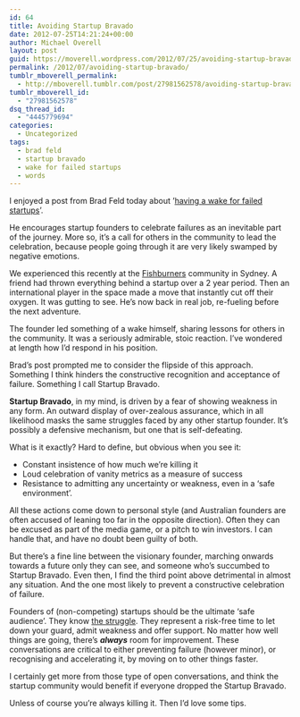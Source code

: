 ```yaml
---
id: 64
title: Avoiding Startup Bravado
date: 2012-07-25T14:21:24+00:00
author: Michael Overell
layout: post
guid: https://moverell.wordpress.com/2012/07/25/avoiding-startup-bravado
permalink: /2012/07/avoiding-startup-bravado/
tumblr_mboverell_permalink:
  - http://mboverell.tumblr.com/post/27981562578/avoiding-startup-bravado
tumblr_mboverell_id:
  - "27981562578"
dsq_thread_id:
  - "4445779694"
categories:
  - Uncategorized
tags:
  - brad feld
  - startup bravado
  - wake for failed startups
  - words
---
```

I enjoyed a post from Brad Feld today about &rsquo;<a href="http://www.feld.com/wp/archives/2012/07/have-a-wake-for-failed-startups.html" title="Brad Feld - Have a wake for failed startups" target="_blank">having a wake for failed startups</a>&rsquo;.

He encourages startup founders to celebrate failures as an inevitable part of the journey. More so, it&rsquo;s a call for others in the community to lead the celebration, because people going through it are very likely swamped by negative emotions.

We experienced this recently at the <a href="http://fishburners.org" title="Fishburners" target="_blank">Fishburners</a> community in Sydney. A friend had thrown everything behind a startup over a 2 year period. Then an international player in the space made a move that instantly cut off their oxygen. It was gutting to see. He&rsquo;s now back in real job, re-fueling before the next adventure.

The founder led something of a wake himself, sharing lessons for others in the community. It was a seriously admirable, stoic reaction. I&rsquo;ve wondered at length how I&rsquo;d respond in his position.

Brad&rsquo;s post prompted me to consider the flipside of this approach. Something I think hinders the constructive recognition and acceptance of failure. Something I call Startup Bravado.

**Startup Bravado**, in my mind, is driven by a fear of showing weakness in any form. An outward display of over-zealous assurance, which in all likelihood masks the same struggles faced by any other startup founder. It&rsquo;s possibly a defensive mechanism, but one that is self-defeating.

What is it exactly? Hard to define, but obvious when you see it:

  * Constant insistence of how much we&rsquo;re killing it
  * Loud celebration of vanity metrics as a measure of success
  * Resistance to admitting any uncertainty or weakness, even in a &lsquo;safe environment&rsquo;.

All these actions come down to personal style (and Australian founders are often accused of leaning too far in the opposite direction). Often they can be excused as part of the media game, or a pitch to win investors. I can handle that, and have no doubt been guilty of both.  

But there&rsquo;s a fine line between the visionary founder, marching onwards towards a future only they can see, and someone who&rsquo;s succumbed to Startup Bravado. Even then, I find the third point above detrimental in almost any situation. And the one most likely to prevent a constructive celebration of failure.

Founders of (non-competing) startups should be the ultimate &#8216;safe audience&rsquo;. They know <a href="http://techcrunch.com/2012/06/14/the-struggle/" title="The Struggle" target="_blank">the struggle</a>. They represent a risk-free time to let down your guard, admit weakness and offer support. No matter how well things are going, there&rsquo;s _**always**_ room for improvement. These conversations are critical to either preventing failure (however minor), or recognising and accelerating it, by moving on to other things faster.

I certainly get more from those type of open conversations, and think the startup community would benefit if everyone dropped the Startup Bravado.

Unless of course you&rsquo;re always killing it. Then I&rsquo;d love some tips.